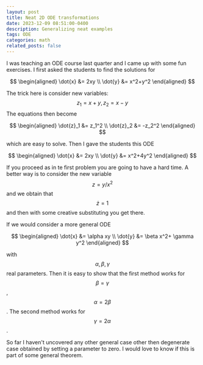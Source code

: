```yaml
---
layout: post
title: Neat 2D ODE transformations
date: 2023-12-09 08:51:00-0400
description: Generalizing neat examples
tags: ODE
categories: math
related_posts: false
---
```


I was teaching an ODE course last quarter and I came up with some fun exercises. I first asked the students to find the solutions for

$$
\begin{aligned}
\dot{x} &= 2xy \\
\dot{y} &= x^2+y^2
\end{aligned}  
$$

The trick here is consider new variables: $$ z_1 = x+y, z_2=x-y $$ The equations then become 

$$
\begin{aligned}
\dot{z}_1 &= z_1^2 \\
\dot{z}_2 &= -z_2^2
\end{aligned}  
$$

which are easy to solve. Then I gave the students this ODE

$$
\begin{aligned}
\dot{x} &= 2xy \\
\dot{y} &= x^2+4y^2
\end{aligned}  
$$

If you proceed as in te first problem you are going to have a hard time. A better way is to consider the new variable $$ z = y/x^2 $$ and we obtain that $$ \dot{z} =  1 $$ and then with some creative substituting you get there.

If we would consider a more general ODE

$$
\begin{aligned}
\dot{x} &=  \alpha xy \\
\dot{y} &= \beta x^2+ \gamma y^2
\end{aligned}  
$$

with $$ \alpha, \beta, \gamma $$ real parameters. Then it is easy to show that the first method works for  $$ \beta = \gamma $$ , $$ \alpha= 2 \beta $$. The second method works for $$ \gamma = 2 \alpha $$.

So far I haven't uncovered any other general case other then degenerate case obtained by setting a parameter to zero. I would love to know if this is part of some general theorem.
